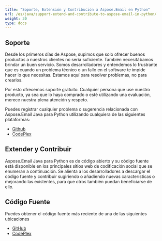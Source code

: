 ```yaml
---
title: "Soporte, Extensión y Contribución a Aspose.Email en Python"
url: /es/java/support-extend-and-contribute-to-aspose-email-in-python/
weight: 30
type: docs
---
```


## **Soporte**

Desde los primeros días de Aspose, supimos que solo ofrecer buenos productos a nuestros clientes no sería suficiente. También necesitábamos brindar un buen servicio. Somos desarrolladores y entendemos lo frustrante que es cuando un problema técnico o un fallo en el software te impide hacer lo que necesitas. Estamos aquí para resolver problemas, no para crearlos.

Por esto ofrecemos soporte gratuito. Cualquier persona que use nuestro producto, ya sea que lo haya comprado o esté utilizando una evaluación, merece nuestra plena atención y respeto.

Puedes registrar cualquier problema o sugerencia relacionada con Aspose.Email Java para Python utilizando cualquiera de las siguientes plataformas:

-   [Github](https://github.com/aspose-email/Aspose.Email-for-Java/issues)
-   [CodePlex](https://archive.codeplex.com/?p=asposeemailjavapython)

## **Extender y Contribuir**

Aspose.Email Java para Python es de código abierto y su código fuente está disponible en los principales sitios web de codificación social que se enumeran a continuación. Se alienta a los desarrolladores a descargar el código fuente y contribuir sugiriendo o añadiendo nuevas características o mejorando las existentes, para que otros también puedan beneficiarse de ello.

## **Código Fuente**

Puedes obtener el código fuente más reciente de una de las siguientes ubicaciones

-   [GitHub](https://github.com/aspose-email/Aspose.Email-for-Java/releases/tag/Aspose.Email_Java_for_Python-v1.0)
-   [CodePlex](https://archive.codeplex.com/?p=asposeemailjavapython)

